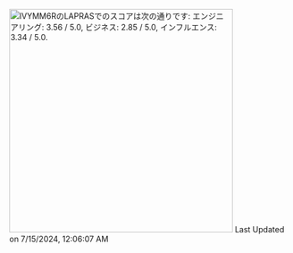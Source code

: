 <!--
**shota-akizuki/shota-akizuki** is a ✨ _special_ ✨ repository because its `README.md` (this file) appears on your GitHub profile.

Here are some ideas to get you started:

- 🔭 I’m currently working on ...
- 🌱 I’m currently learning ...
- 👯 I’m looking to collaborate on ...
- 🤔 I’m looking for help with ...
- 💬 Ask me about ...
- 📫 How to reach me: ...
- 😄 Pronouns: ...
- ⚡ Fun fact: ...
-->

<!--START_SECTION:lapras-card-->
<p ><a href="https://lapras.com/public/IVYMM6R" target="_blank" rel="noopener noreferrer"><img alt="IVYMM6RのLAPRASでのスコアは次の通りです: エンジニアリング: 3.56 / 5.0, ビジネス: 2.85 / 5.0, インフルエンス: 3.34 / 5.0." src="https://lapras-card-generator.vercel.app/api/svg?e=3.56&b=2.85&i=3.34&b1=%23020E27&b2=%230E5593&i1=%23030E21&i2=%231688BF&l=ja" width="400" ></a>  
Last Updated on 7/15/2024, 12:06:07 AM</p>
<!--END_SECTION:lapras-card-->
